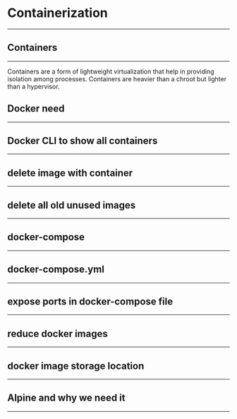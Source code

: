 # Containerization
---

## Containers
---
Containers are a form of lightweight virtualization that help in providing isolation among processes. Containers are heavier than a chroot but lighter than a hypervisor.

## Docker need
---

## Docker CLI to show all containers
---

## delete image with container
---

## delete all old unused images
---

## docker-compose
---

## docker-compose.yml
---

## expose ports in docker-compose file
---

## reduce docker images
---

## docker image storage location
---

## Alpine and why we need it
---
